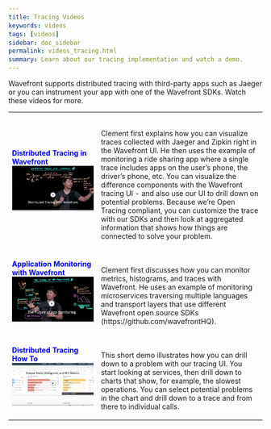 ```yaml
---
title: Tracing Videos
keywords: videos
tags: [videos]
sidebar: doc_sidebar
permalink: videos_tracing.html
summary: Learn about our tracing implementation and watch a demo.
---
```

Wavefront supports distributed tracing with third-party apps such as Jaeger or you can instrument your app with one of the Wavefront SDKs. Watch these videos for more.


<table style="width: 100%;">
<tbody>
<tr>
<td><strong><font color="blue">Distributed Tracing in Wavefront</font></strong><br>
<a href="https://youtu.be/Z7mf_oZfcSE" target="_blank"><img src="/images/v_tracing.png"  alt="Distributed tracing in Wavefront"/></a></td>
<td><br>
<p>Clement first explains how you can visualize traces collected with Jaeger and Zipkin right in the Wavefront UI. He then uses the example of monitoring a ride sharing app where a single trace includes apps on the user’s phone, the driver’s phone, etc. You can visualize the difference components with the Wavefront tracing UI - and also use our UI to drill down on potential problems. Because we’re Open Tracing compliant, you can customize the trace with our SDKs and then look at aggregated information that shows how things are connected to solve your problem.  </p>
</td>
</tr>
<tr>
<td width="35%"><strong><font color="blue">Application Monitoring with Wavefront</font></strong><br><a href="https://youtu.be/56Ql2OQ2NLQ" target="_blank"><img src="/images/v_app_monitoring.png"  alt="Application monitoring with Wavefront"/></a></td>
<td width="65%"><br><p>Clement first discusses how you can monitor metrics, histograms, and traces with Wavefront. He uses an example of monitoring microservices traversing multiple languages and transport layers that use different Wavefront open source SDKs (https://github.com/wavefrontHQ).
</p> </td>
</tr>
<tr>
<td><strong><font color="blue">Distributed Tracing How To</font></strong><br>
<a href="https://youtu.be/OI75w0dFs-U" target="_blank"><img src="/images/v_tracing_howto.png" alt="Distributed tracing how-to"/></a></td>
<td><br>
<p>This short demo illustrates how you can drill down to a problem with our tracing UI. You start looking at services, then drill down to charts that show, for example, the slowest operations. You can select potential problems in the chart and drill down to a trace and from there to individual calls.  </p>
</td>
</tr>
</tbody>
</table>
